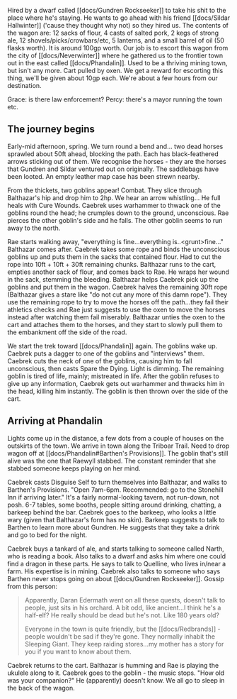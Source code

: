 Hired by a dwarf called [[docs/Gundren Rockseeker]] to take his shit to the place where he's staying. He wants to go ahead with his friend [[docs/Sildar Hallwinter]] ('cause they thought why not) so they hired us. The contents of the wagon are: 12 sacks of flour, 4 casts of salted pork, 2 kegs of strong ale, 12 shovels/picks/crowbars/etc, 5 lanterns, and a small barrel of oil (50 flasks worth). It is around 100gp worth. Our job is to escort this wagon from the city of [[docs/Neverwinter]] where he gathered us to the frontier town out in the east called [[docs/Phandalin]]. Used to be a thriving mining town, but isn't any more. Cart pulled by oxen. We get a reward for escorting this thing, we'll be given about 10gp each. We're about a few hours from our destination.

Grace: is there law enforcement? Percy: there's a mayor running the town etc.

## The journey begins
Early-mid afternoon, spring. We turn round a bend and... two dead horses sprawled about 50ft ahead, blocking the path. Each has black-feathered arrows sticking out of them. We recognise the horses - they are the horses that Gundren and Sildar ventured out on originally. The saddlebags have been looted. An empty leather map case has been strewn nearby.

From the thickets, two goblins appear! Combat. They slice through Balthazar's hip and drop him to 2hp. We hear an arrow whistling... He full heals with Cure Wounds. Caebrek uses warhammer to thwack one of the goblins round the head; he crumples down to the ground, unconscious. Rae pierces the other goblin's side and he falls. The other goblin seems to run away to the north.

Rae starts walking away, "everything is fine...everything is..\<grunt\>fine..." Balthazar comes after. Caebrek takes some rope and binds the unconscious goblins up and puts them in the sacks that contained flour. Had to cut the rope into 10ft + 10ft + 30ft remaining chunks. Balthazar runs to the cart, empties another sack of flour, and comes back to Rae. He wraps her wound in the sack, stemming the bleeding. Balthazar helps Caebrek pick up the goblins and put them in the wagon. Caebrek halves the remaining 30ft rope (Balthazar gives a stare like "do not cut any more of this damn rope"). They use the remaining rope to try to move the horses off the path...they fail their athletics checks and Rae just suggests to use the oxen to move the horses instead after watching them fail miserably. Balthazar unties the oxen to the cart and attaches them to the horses, and they start to slowly pull them to the embankment off the side of the road.

We start the trek toward [[docs/Phandalin]] again. The goblins wake up. Caebrek puts a dagger to one of the goblins and "interviews" them. Caebrek cuts the neck of one of the goblins, causing him to fall unconscious, then casts Spare the Dying. Light is dimming. The remaining goblin is tired of life, mainly; mistreated in life. After the goblin refuses to give up any information, Caebrek gets out warhammer and thwacks him in the head, killing him instantly. The goblin is then thrown over the side of the cart.

## Arriving at Phandalin
Lights come up in the distance, a few dots from a couple of houses on the outskirts of the town. We arrive in town along the Triboar Trail. Need to drop wagon off at [[docs/Phandalin#Barthen's Provisions]]. The goblin that's still alive was the one that Raewyll stabbed. The constant reminder that she stabbed someone keeps playing on her mind.

Caebrek casts Disguise Self to turn themselves into Balthazar, and walks to Barthen's Provisions. "Open 7am-6pm. Recommended: go to the Stonehill Inn if arriving later." It's a fairly normal-looking tavern, not run-down, not posh. 6-7 tables, some booths, people sitting around drinking, chatting, a barkeep behind the bar. Caebrek goes to the barkeep, who looks a little wary (given that Balthazar's form has no skin). Barkeep suggests to talk to Barthen to learn more about Gundren. He suggests that they take a drink and go to bed for the night.

Caebrek buys a tankard of ale, and starts talking to someone called Narth, who is reading a book. Also talks to a dwarf and asks him where one could find a dragon in these parts. He says to talk to Quelline, who lives in/near a farm. His expertise is in mining. Caebrek also talks to someone who says Barthen never stops going on about [[docs/Gundren Rockseeker]]. Gossip from this person: 

>Apparently, Daran Edermath went on all these quests, doesn't talk to people, just sits in his orchard. A bit odd, like ancient...I think he's a half-elf? He really should be dead but he's not. Like 180 years old?
>
>Everyone in the town is quite friendly, but the [[docs/Redbrands]] - people wouldn't be sad if they're gone. They normally inhabit the Sleeping Giant. They keep raiding stores...my mother has a story for you if you want to know about them.

Caebrek returns to the cart. Balthazar is humming and Rae is playing the ukulele along to it. Caebrek goes to the goblin - the music stops. "How old was your companion?" He (apparently) doesn't know. We all go to sleep in the back of the wagon.
